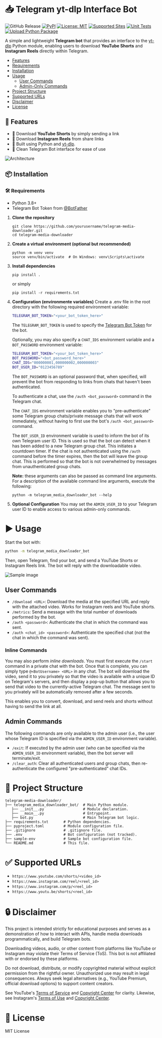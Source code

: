 # 📥 Telegram yt-dlp Interface Bot

![GitHub Release](https://img.shields.io/github/v/release/Scusemua/telegram-media-downloader-bot)
[![PyPI](https://img.shields.io/badge/-PyPI-blue.svg?logo=pypi&labelColor=555555)](https://pypi.org/project/telegram-media-downloader/0.1.0/ "PyPI")
[![License: MIT](https://img.shields.io/badge/license-MIT-blue)](LICENSE "License")
[![Supported Sites](https://img.shields.io/badge/-Supported_Sites-brightgreen.svg)](https://github.com/Scusemua/telegram-media-downloader-bot?tab=readme-ov-file#-supported-urls "Supported Sites")
[![Unit Tests](https://github.com/Scusemua/telegram-media-downloader-bot/actions/workflows/run_tests.yml/badge.svg?branch=)](https://github.com/Scusemua/telegram-media-downloader-bot/actions/workflows/run_tests.yml)
[![Upload Python Package](https://github.com/Scusemua/telegram-media-downloader-bot/actions/workflows/python-publish.yml/badge.svg?branch=)](https://github.com/Scusemua/telegram-media-downloader-bot/actions/workflows/python-publish.yml)

A simple and lightweight **Telegram bot** that provides an interface to the [yt-dlp](https://github.com/yt-dlp/yt-dlp) Python module, enabling users to download **YouTube Shorts** and **Instagram Reels** directly within Telegram.

- [Features](https://github.com/Scusemua/telegram-media-downloader-bot?tab=readme-ov-file#-features)
- [Requirements](https://github.com/Scusemua/telegram-media-downloader-bot?tab=readme-ov-file#-requirements)
- [Installation](https://github.com/Scusemua/telegram-media-downloader-bot?tab=readme-ov-file#-installation)
- [Usage](https://github.com/Scusemua/telegram-media-downloader-bot?tab=readme-ov-file#-installation)
  - [User Commands](https://github.com/Scusemua/telegram-media-downloader-bot?tab=readme-ov-file#user-commands)
  - [Admin-Only Commands](https://github.com/Scusemua/telegram-media-downloader-bot?tab=readme-ov-file#admin-commands)
- [Project Structure](https://github.com/Scusemua/telegram-media-downloader-bot?tab=readme-ov-file#-project-structure)
- [Supported URLs](https://github.com/Scusemua/telegram-media-downloader-bot?tab=readme-ov-file#-supported-urls)
- [Disclaimer](https://github.com/Scusemua/telegram-media-downloader-bot?tab=readme-ov-file#-project-structure)
- [License](https://github.com/Scusemua/telegram-media-downloader-bot?tab=readme-ov-file#-license)

## 🚀 Features

- 🎥 Download **YouTube Shorts** by simply sending a link
- 📸 Download **Instagram Reels** from share links
- 🧠 Built using Python and [yt-dlp](https://github.com/yt-dlp/yt-dlp).
- 🤖 Clean Telegram Bot interface for ease of use

![Architecture](./arch.svg)

## 📦 Installation

### 🛠 Requirements

- Python 3.8+
- Telegram Bot Token from [@BotFather](https://t.me/BotFather)

1. **Clone the repository**
   ```shell
   git clone https://github.com/yourusername/telegram-media-downloader.git
   cd telegram-media-downloader

2. **Create a virtual environment (optional but recommended)**
   ```shell
   python -m venv venv
   source venv/bin/activate  # On Windows: venv\Scripts\activate
   ```

3. **Install dependencies**
   ```shell
   pip install .
   ```

   or simply 
   ```shell
   pip install -r requirements.txt
   ```

4. **Configuration (environmente variables)**
   Create a .env file in the root directory with the following required environment variable:
   ``` sh
   TELEGRAM_BOT_TOKEN="<your_bot_token_here>"
   ```

   The `TELEGRAM_BOT_TOKEN` is used to specify the [Telegram Bot Token](https://core.telegram.org/bots/api#authorizing-your-bot) for the bot.

   Optionally, you may also specify a `CHAT_IDS` environment variable and a `BOT_PASSWORD` environment variable:
   ``` sh
   TELEGRAM_BOT_TOKEN="<your_bot_token_here>"
   BOT_PASSWORD="<bot_password_here>"
   CHAT_IDS="000000001,000000002,000000003"
   BOT_USER_ID="0123456789"
   ```

   The `BOT_PASSWORD` is an optional password that, when specified, will prevent the bot from responding to links from chats that haven't been authenticated.

   To authenticate a chat, use the `/auth <bot_password>` command in the Telegram chat.

   The `CHAT_IDS` environment variable enables you to "pre-authenticate" some Telegram group chats/private message chats that will work immediately, without having to first use the bot's `/auth <bot_password>` command.

   The `BOT_USER_ID` environment variable is used to inform the bot of its own Telegram user ID. This is used so that the bot can detect when it has been added to a new Telegram group chat. This initiates a countdown timer. If the chat is not authenticated using the `/auth` command before the timer expires, then the bot will leave the group chat. This is performed so that the bot is not overwhelmed by messages from unauthenticated group chats.

   **Note:** these arguments can also be passed as command line arguments. For a description of the available command line arguments, execute the following:
   ``` shell
   python -m telegram_media_downloader_bot --help 
   ```

5. **Optional Configuration**
   You may set the `ADMIN_USER_ID` to your Telegram user ID to enable access to various admin-only commands.

# ▶️ Usage

Start the bot with:
``` sh
python -m telegram_media_downloader_bot
```

Then, open Telegram, find your bot, and send a YouTube Shorts or Instagram Reels link. The bot will reply with the downloadable video.

![Sample image](./sample.png)

## User Commands

- `/download <URL>`: Download the media at the specified URL and reply with the attached video. Works for Instagram reels and YouTube shorts.
- `/metrics`: Send a message with the total number of downloads performed by the bot.
- `/auth <password>`: Authenticate the chat in which the command was sent.
- `/auth <chat_id> <password>`: Authenticate the specified chat (not the chat in which the command was sent).

### Inline Commands

You may also perform *inline downloads*. You must first execute the `/start` command in a private chat with the bot. Once that is complete, you can simply type `@<BotUsername> <URL>` in any chat. The bot will download the video, send it to you privately so that the video is available with a unique ID on Telegram's servers, and then display a pop-up button that allows you to send that video to the currently-active Telegram chat. The message sent to you privately will be automatically removed after a few seconds.

This enables you to convert, download, and send reels and shorts without having to send the link at all.

## Admin Commands

The following commands are only available to the admin user (i.e., the user whose Telegram ID is specified via the `ADMIN_USER_ID` environment variable).

- `/exit`: If executed by the admin user (who can be specified via the `ADMIN_USER_ID` environment variable), then the bot server will terminate/exit.
- `/clear_auth`: Clear all authenticated users and group chats, then re-authenticate the configured "pre-authenticated" chat IDs.

# 📁 Project Structure

``` 
telegram-media-downloader/
├── telegram_media_downloader_bot/  # Main Python module.
   ├── __init__.py                  # Module declaration.
   ├── __main__.py                  # Entrypoint.
   ├── bot.py                       # Main Telegram bot logic.
├── requirements.txt       # Python dependencies.
├── pyproject.toml         # Module configuration file.
├── .gitignore             # .gitignore file.
├── .env                   # Bot configuration (not tracked).
├── sample-env             # Sample bot configuration file.
└── README.md              # This file.
```

# ✅ Supported URLs
- `https://www.youtube.com/shorts/<video_id>`
- `https://www.instagram.com/reel/<reel_id>`
- `https://www.instagram.com/p/<reel_id>`
- `https://www.youtu.be/shorts/<reel_id>`

# 🔒 Disclaimer
This project is intended strictly for educational purposes and serves as a demonstration of how to interact with APIs, handle media downloads programmatically, and build Telegram bots.

Downloading videos, audio, or other content from platforms like YouTube or Instagram may violate their Terms of Service (ToS). This bot is not affiliated with or endorsed by these platforms.

Do not download, distribute, or modify copyrighted material without explicit permission from the rightful owner. Unauthorized use may result in legal consequences. Always seek legal alternatives (e.g., YouTube Premium, official download options) to support content creators.

See YouTube's [Terms of Service](https://www.youtube.com/static?template=terms) and [Copyright Center](https://www.youtube.com/howyoutubeworks/policies/copyright/) for clarity. Likewise, see Instagram's [Terms of Use](https://help.instagram.com/581066165581870) and [Copyright Center](https://help.instagram.com/126382350847838).

# 📄 License
MIT License
